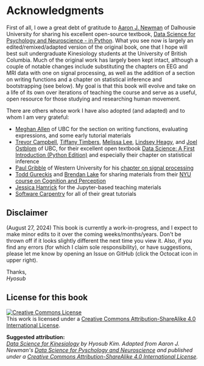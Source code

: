 # Acknowledgments

First of all, I owe a great debt of gratitude to [Aaron J. Newman](https://aaronjnewman.com/) of Dalhousie University for sharing his excellent open-source textbook, [Data Science for Psychology and Neuroscience - in Python](https://neuraldatascience.io/intro.html). What you see now is largely an edited/remixed/adapted version of the original book, one that I hope will best suit undergraduate Kinesiology students at the University of British Columbia. Much of the original work has largely been kept intact, although a couple of notable changes include substituting the chapters on EEG and MRI data with one on signal processing, as well as the addition of a section on writing functions and a chapter on statistical inference and bootstrapping (see below). My goal is that this book will evolve and take on a life of its own over iterations of teaching the course and serve as a useful, open resource for those studying and researching human movement.

There are others whose work I have also adopted (and adapted) and to whom I am very grateful:
- [Meghan Allen](https://www.cs.ubc.ca/people/meghan-allen) of UBC for the section on writing functions, evaluating expressions, and some early tutorial materials
- [Trevor Campbell](https://trevorcampbell.me/), [Tiffany Timbers](https://www.tiffanytimbers.com/), [Melissa Lee](https://www.stat.ubc.ca/users/melissa-lee), [Lindsey Heagy](https://lindseyjh.ca/), and [Joel Ostblom](https://joelostblom.com/) of UBC, for their excellent open textbook [Data Science: A First Introduction (Python Edition)](https://python.datasciencebook.ca/index.html) and especially their chapter on statistical inference
- [Paul Gribble](https://gribblelab.org/) of Western University for his [chapter on signal processing](https://gribblelab.org/teaching/scicomp2014/09_Signals_sampling_filtering.html)
- [Todd Gureckis](https://as.nyu.edu/faculty/todd-gureckis.html) and [Brendan Lake](https://cims.nyu.edu/~brenden/) for sharing materials from their [NYU course on Cognition and Perception](https://cims.nyu.edu/~brenden/courses/labincp/intro.html)
- [Jessica Hamrick](http://www.jesshamrick.com/) for the Jupyter-based teaching materials
- [Software Carpentry](https://software-carpentry.org/) for all of their great tutorials


## Disclaimer
(August 27, 2024) This book is currently a work-in-progress, and I expect to make minor edits to it over the coming weeks/months/years. Don't be thrown off if it looks slightly different the next time you view it. Also, if you find any errors (for which I claim sole responsibility), or have suggestions, please let me know by opening an Issue on GitHub (click the Octocat icon in upper right). 

Thanks,   
*Hyosub*


## License for this book

<a rel="license" href="http://creativecommons.org/licenses/by-sa/4.0/"><img alt="Creative Commons License" style="border-width:0" src="https://i.creativecommons.org/l/by-sa/4.0/88x31.png" /></a><br />This work is licensed under a <a rel="license" href="http://creativecommons.org/licenses/by-sa/4.0/">Creative Commons Attribution-ShareAlike 4.0 International License</a>. 

**Suggested attribution:**   
*[Data Science for Kinesiology](https://hyosubkim.github.io/datasci-for-kin/intro.html) by Hyosub Kim. Adapted from Aaron J. Newman's [Data Science for Pyschology and Neuroscience](https://neuraldatascience.io/intro.html) and published under a [Creative Commons Attribution-ShareAlike 4.0 International License](https://creativecommons.org/licenses/by-sa/4.0/).* 




